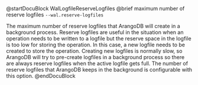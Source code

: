 
@startDocuBlock WalLogfileReserveLogfiles
@brief maximum number of reserve logfiles
`--wal.reserve-logfiles`

The maximum number of reserve logfiles that ArangoDB will create in a
background process. Reserve logfiles are useful in the situation when an
operation needs to be written to a logfile but the reserve space in the
logfile is too low for storing the operation. In this case, a new logfile
needs to be created to store the operation. Creating new logfiles is
normally slow, so ArangoDB will try to pre-create logfiles in a background
process so there are always reserve logfiles when the active logfile gets
full. The number of reserve logfiles that ArangoDB keeps in the background
is configurable with this option.
@endDocuBlock
